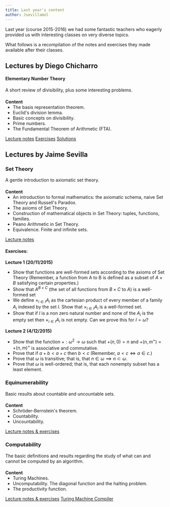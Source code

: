 ```yaml
---
title: Last year's content
author: Jsevillamol
---
```

Last year (course 2015-2016) we had some fantastic teachers who eagerly provided us with interesting classes on very diverse topics.

What follows is a recompilation of the notes and exercises they made available after their classes.

## Lectures by Diego Chicharro

#### Elementary Number Theory
A short review of divisibility, plus some interesting problems.

<h4 style="margin-bottom: 0;">Content</h4>
<ul style="margin-top: 0;">
	<li>The basis representation theorem.</li>
	<li>Euclid's division lemma.</li>
	<li>Basic concepts on divisibility.</li>
	<li>Prime numbers.</li>
	<li>The Fundamental Theorem of Arithmetic (FTA).</li>
</ul>

<span class="capsule">[Lecture notes](https://drive.google.com/file/d/0ByOY0ltwG6s-RFRpcE1fQnM2VEk/view?usp=sharing)</span>
<span class="capsule">[Exercises](https://drive.google.com/file/d/0ByOY0ltwG6s-SHJQME9iV2s1bm8/view?usp=sharing)</span>
<span class="capsule">[Solutions](https://drive.google.com/file/d/0ByOY0ltwG6s-RXdBUjU4Wjh3cmM/view?usp=sharing)</span>

## Lectures by Jaime Sevilla

### Set Theory
A gentle introduction to axiomatic set theory.

<h4 style="margin-bottom: 0;">Content</h4>
<ul style="margin-top: 0;">
	<li>An introduction to formal mathematics: the axiomatic schema, naive Set Theory and Russell's Paradox.</li>
	<li>The axioms of Set Theory.</li>
	<li>Construction of mathematical objects in Set Theory: tuples, functions, families.
</li>
	<li>Peano Arithmetic in Set Theory.</li>
	<li>Equivalence. Finite and infinite sets.</li>
</ul>

<span class="capsule">[Lecture notes](https://es.sharelatex.com/project/56608d3002995c26044b3dcd)</span>

#### Exercises:
**Lecture 1 (20/11/2015)**

* Show that functions are well-formed sets according to the axioms of Set Theory (Remember, a function from A to B is defined as a subset of $A\times B$ satisfying certain properties.)
* Show that $A^{B \times C}$ (the set of all functions from $B \times C$ to $A$) is a well-formed set
* We define $\times_{i\in I}A_i$ as the cartesian product of every member of a family $A_i$ indexed by the set $I$. Show that $\times_{i\in I}A_i$ is a well-formed set.
* Show that if $I$ is a non zero natural number and none of the $A_i$ is the empty set then $\times_{i\in I}A_i$ is not empty. Can we prove this for $I = \omega$?

**Lecture 2 (4/12/2015)**

* Show that the function $+:\omega^{2} \to \omega$ such that $+(n,0) = n$ and $+(n,m^{+}) = +(n,m) ^{+}$ is associative and commutative.
* Prove that if $a + b < a + c$ then $b < c$ (Remember, $a<c \iff a\in c$.)
* Prove that $\omega$ is transitive; that is, that $n\in \omega \implies n \subset \omega$.
* Prove that $\omega$ is well-ordered; that is, that each nonempty subset has a least element.


### Equinumerability
Basic results about countable and uncountable sets.

<h4 style="margin-bottom: 0;">Content</h4>
<ul style="margin-top: 0;">
	<li>Schröder-Bernstein's theorem.</li>
	<li> Countability.</li>
	<li>Uncountability.</li>
</ul>

<span class="capsule">[Lecture notes & exercises](https://es.sharelatex.com/project/566b6f9928e89a4623910f85)</span>

### Computability
The basic definitions and results regarding the study of what can and cannot be computed by an algorithm.

<h4 style="margin-bottom: 0;">Content</h4>
<ul style="margin-top: 0;">
	<li>Turing Machines.</li>
	<li>Uncomputability. The diagonal function and the halting problem.</li>
	<li>The productivity function.</li>
</ul>
 
<span class="capsule">[Lecture notes & exercises](https://es.sharelatex.com/project/5672ebdec2659588184db7d1)</span>
<span class="capsule">[Turing Machine Compiler](https://github.com/Jsevillamol/PythonUTM)</span>
